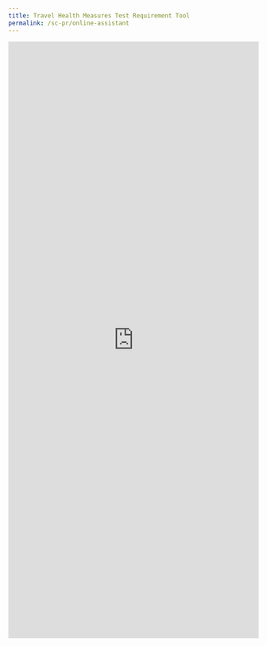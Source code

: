 ```yaml
---
title: Travel Health Measures Test Requirement Tool
permalink: /sc-pr/online-assistant
---
```

<iframe width="100%" height="1200px" src="https://www.checkfirst.gov.sg/c/79505721-0c3a-4cde-a659-782d7ffbde6d" frameborder="0" allow="accelerometer; autoplay; clipboard-write; encrypted-media; gyroscope; picture-in-picture" allowfullscreen></iframe>